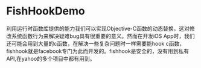 # FishHookDemo
利用运行时函数库提供的能力我们可以实现Objective-C函数的动态替换，这对修改系统函数行为来解决疑难bug具有很重要的意义。然而在开发iOS App时，我们还可能会用到大量的c函数，在解决一些复杂问题时一样需要能hook c函数，fishhook就是facebook专门为此而开发的。fishhook是安全的，没有用到私有API,在yahoo的多个项目中都有用到。
